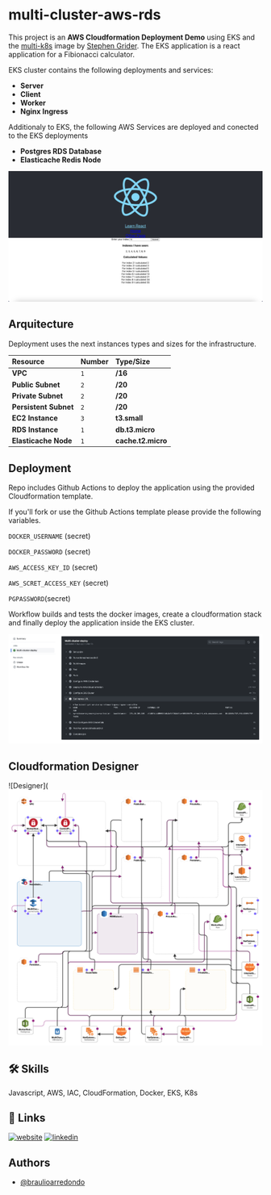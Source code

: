 
# multi-cluster-aws-rds


This project is an **AWS Cloudformation Deployment Demo** using EKS and the [multi-k8s](https://github.com/StephenGrider/multi-k8s) image by [Stephen Grider](https://www.linkedin.com/in/stephengrider/). The EKS application is a react application for a Fibionacci calculator. 


EKS cluster contains the following deployments and services: 

- **Server**
- **Client**
- **Worker**
- **Nginx Ingress**

Additionaly to EKS, the following AWS Services are deployed and conected to the EKS deployments 

- **Postgres RDS Database**
- **Elasticache Redis Node**

![App Screenshot](https://raw.githubusercontent.com/braulioarredondo/multi-cluster-aws/master/images/app.png)


## Arquitecture

Deployment uses the next instances types and sizes for the infrastructure.

| Resource |    Number     | Type/Size               |
| :-------- | :------- | :------------------------- |
| **VPC** | `1` | **/16** |
| **Public Subnet** | `2` | **/20** |
| **Private Subnet** | `2` | **/20** |
| **Persistent Subnet** | `2` | **/20** |
| **EC2 Instance** | `3` | **t3.small** |
| **RDS Instance** |`1` | **db.t3.micro** |
| **Elasticache Node** |`1`| **cache.t2.micro** |





## Deployment

Repo includes Github Actions to deploy the application using the provided Cloudformation template.

If you'll fork or use the Github Actions template please provide the following variables.

`DOCKER_USERNAME` (secret)

`DOCKER_PASSWORD` (secret)

`AWS_ACCESS_KEY_ID` (secret)

`AWS_SCRET_ACCESS_KEY` (secret)  

`PGPASSWORD`(secret)

Workflow builds and tests the docker images, create a cloudformation stack and finally deploy the application inside the EKS cluster. 

![Workflow](https://raw.githubusercontent.com/braulioarredondo/multi-cluster-aws-rds/master/images/workflow.png)
## Cloudformation Designer

![Designer](![Workflow](https://raw.githubusercontent.com/braulioarredondo/multi-cluster-aws-rds/master/images/multi-cluster-rds.png)


## 🛠 Skills
Javascript, AWS, IAC, CloudFormation, Docker, EKS, K8s


## 🔗 Links
[![website](https://img.shields.io/badge/Braulio_Arredondo-black?style=for-the-badge&logo=read.cv)](https://katherineoelsner.com/)
[![linkedin](https://img.shields.io/badge/linkedin-0A66C2?style=for-the-badge&logo=linkedin&logoColor=white)](https://www.linkedin.com/in/braulio-arredondo)



## Authors

- [@braulioarredondo](https://www.github.com/braulioarredondo)